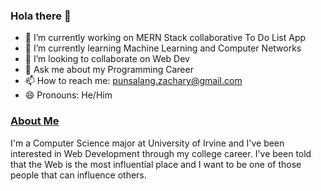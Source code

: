 ### Hola there 👋

<!--
**zachuri/zachuri** is a ✨ _special_ ✨ repository because its `README.md` (this file) appears on your GitHub profile.

Here are some ideas to get you started:
-->

- 🔭 I’m currently working on MERN Stack collaborative To Do List App
- 🌱 I’m currently learning Machine Learning and Computer Networks
- 👯 I’m looking to collaborate on Web Dev
- 💬 Ask me about my Programming Career
- 📫 How to reach me: punsalang.zachary@gmail.com
- 😄 Pronouns: He/Him

### [About Me](https://www.linkedin.com/in/zachary-punsalang-1b0b99194/)
I'm a Computer Science major at University of Irvine and I've been interested in Web Development through my college career. I've been told that the Web is the most influential place and I want to be one of those people that can influence others.
